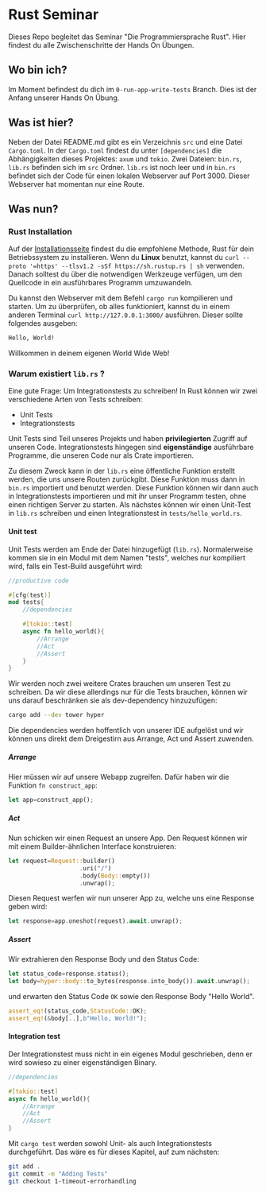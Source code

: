 # Rust Seminar

Dieses Repo begleitet das Seminar "Die Programmiersprache Rust".
Hier findest du alle Zwischenschritte der Hands On Übungen.

## Wo bin ich?

Im Moment befindest du dich im `0-run-app-write-tests` Branch. Dies ist der Anfang unserer Hands On Übung.

## Was ist hier?

Neben der Datei README.md gibt es ein Verzeichnis `src` und eine Datei `Cargo.toml`.
In der `Cargo.toml` findest du unter `[dependencies]` die Abhängigkeiten dieses Projektes: `axum` und `tokio`.
Zwei Dateien: `bin.rs`, `lib.rs` befinden sich im `src` Ordner. `lib.rs` ist noch leer und in `bin.rs` befindet sich der Code für einen lokalen Webserver auf Port 3000. Dieser Webserver hat momentan nur eine Route.

## Was nun?

### Rust Installation

Auf der [Installationsseite](https://www.rust-lang.org/tools/install) findest du die empfohlene Methode, Rust für dein Betriebssystem zu installieren.
Wenn du **Linux** benutzt, kannst du `curl --proto '=https' --tlsv1.2 -sSf https://sh.rustup.rs | sh` verwenden.
Danach solltest du über die notwendigen Werkzeuge verfügen, um den Quellcode in ein ausführbares Programm umzuwandeln.

Du kannst den Webserver mit dem Befehl `cargo run` kompilieren und starten.
Um zu überprüfen, ob alles funktioniert, kannst du in einem anderen Terminal `curl http://127.0.0.1:3000/` ausführen. Dieser sollte folgendes ausgeben:

```bash
Hello, World!
```

Willkommen in deinem eigenen World Wide Web!

### Warum existiert `lib.rs` ?

Eine gute Frage: Um Integrationstests zu schreiben!
In Rust können wir zwei verschiedene Arten von Tests schreiben:

- Unit Tests
- Integrationstests

Unit Tests sind Teil unseres Projekts und haben **privilegierten** Zugriff auf unseren Code.
Integrationstests hingegen sind **eigenständige** ausführbare Programme, die unseren Code nur als Crate importieren.

Zu diesem Zweck kann in der `lib.rs` eine öffentliche Funktion erstellt werden, die uns unsere Routen zurückgibt.
Diese Funktion muss dann in `bin.rs` importiert und benutzt werden.
Diese Funktion können wir dann auch in Integrationstests importieren und mit ihr unser Programm testen, ohne einen richtigen Server zu starten.
Als nächstes können wir einen Unit-Test in `lib.rs` schreiben und einen Integrationstest in `tests/hello_world.rs`.

#### Unit test

Unit Tests werden am Ende der Datei hinzugefügt (`lib.rs`).
Normalerweise kommen sie in ein Modul mit dem Namen "tests", welches nur kompiliert wird, falls ein Test-Build ausgeführt wird:

```rust
//productive code

#[cfg(test)]
mod tests{
    //dependencies

    #[tokio::test]
    async fn hello_world(){
        //Arrange
        //Act
        //Assert
    }
}
```

Wir werden noch zwei weitere Crates brauchen um unseren Test zu schreiben.
Da wir diese allerdings nur für die Tests brauchen, können wir uns darauf beschränken sie als dev-dependency hinzuzufügen:

```bash
cargo add --dev tower hyper
```

Die dependencies werden hoffentlich von unserer IDE aufgelöst und wir können uns direkt dem Dreigestirn aus Arrange, Act und Assert zuwenden.

##### Arrange

Hier müssen wir auf unsere Webapp zugreifen. Dafür haben wir die Funktion `fn construct_app`:

```rust
let app=construct_app();
```

##### Act

Nun schicken wir einen Request an unsere App. Den Request können wir mit einem Builder-ähnlichen Interface konstruieren:

```rust
let request=Request::builder()
                    .uri("/")
                    .body(Body::empty())
                    .unwrap();
```

Diesen Request werfen wir nun unserer App zu, welche uns eine Response geben wird:

```rust
let response=app.oneshot(request).await.unwrap();
```

##### Assert

Wir extrahieren den Response Body und den Status Code:

```rust
let status_code=response.status();
let body=hyper::body::to_bytes(response.into_body()).await.unwrap();
```

und erwarten den Status Code `OK` sowie den Response Body "Hello World".

```rust
assert_eq!(status_code,StatusCode::OK);
assert_eq!(&body[..],b"Hello, World!");
```

#### Integration test

Der Integrationstest muss nicht in ein eigenes Modul geschrieben, denn er wird sowieso zu einer eigenständigen Binary.

```rust
//dependencies

#[tokio::test]
async fn hello_world(){
    //Arrange
    //Act
    //Assert
}
```

Mit `cargo test` werden sowohl Unit- als auch Integrationstests durchgeführt.
Das wäre es für dieses Kapitel, auf zum nächsten:

```bash
git add .
git commit -m "Adding Tests"
git checkout 1-timeout-errorhandling
```
